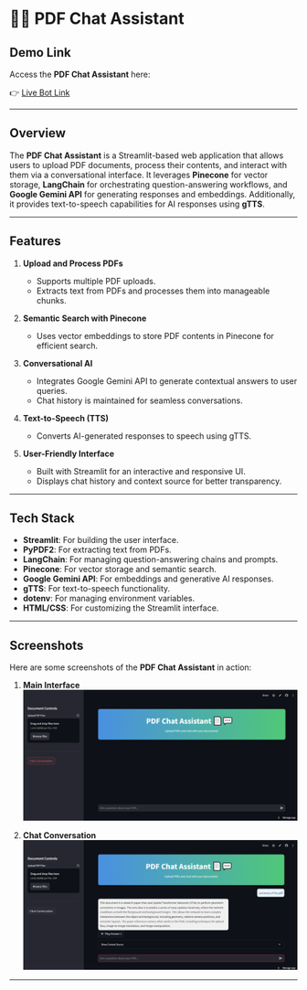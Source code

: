 # 📄💬 PDF Chat Assistant

## Demo Link
Access the **PDF Chat Assistant** here:

👉 [Live Bot Link](https://your-bot-link.com)


---

## Overview
The **PDF Chat Assistant** is a Streamlit-based web application that allows users to upload PDF documents, process their contents, and interact with them via a conversational interface. It leverages **Pinecone** for vector storage, **LangChain** for orchestrating question-answering workflows, and **Google Gemini API** for generating responses and embeddings. Additionally, it provides text-to-speech capabilities for AI responses using **gTTS**.

---

## Features
1. **Upload and Process PDFs**
   - Supports multiple PDF uploads.
   - Extracts text from PDFs and processes them into manageable chunks.

2. **Semantic Search with Pinecone**
   - Uses vector embeddings to store PDF contents in Pinecone for efficient search.

3. **Conversational AI**
   - Integrates Google Gemini API to generate contextual answers to user queries.
   - Chat history is maintained for seamless conversations.

4. **Text-to-Speech (TTS)**
   - Converts AI-generated responses to speech using gTTS.

5. **User-Friendly Interface**
   - Built with Streamlit for an interactive and responsive UI.
   - Displays chat history and context source for better transparency.

---

## Tech Stack
- **Streamlit**: For building the user interface.
- **PyPDF2**: For extracting text from PDFs.
- **LangChain**: For managing question-answering chains and prompts.
- **Pinecone**: For vector storage and semantic search.
- **Google Gemini API**: For embeddings and generative AI responses.
- **gTTS**: For text-to-speech functionality.
- **dotenv**: For managing environment variables.
- **HTML/CSS**: For customizing the Streamlit interface.

---

## Screenshots
Here are some screenshots of the **PDF Chat Assistant** in action:

1. **Main Interface**  
   ![Main Interface](ScreenShots\main_interface.png)

2. **Chat Conversation**  
   ![Chat Conversation](ScreenShots\Conversation.png)


---


